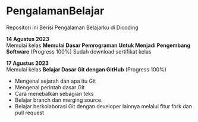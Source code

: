 # PengalamanBelajar
Repositori ini Berisi Pengalaman Belajarku di Dicoding

**14 Agustus 2023**  
Memulai kelas **Memulai Dasar Pemrograman Untuk Menjadi Pengembang Software**  (Progress 100%)
Sudah download sertifikat kelas


**17 Agustus 2023**  
Memulai kelas **Belajar Dasar Git dengan GitHub**  (Progress 100%)
  * Mengenal sejarah dan apa itu Git
  * Mengenal perintah dasar Git
  * Cara menebalkan sebagian teks
  * Belajar branch dan merging source.
  * Belajar berkolaborasi Git dengan developer lainnya melalui fitur fork dan pull request
